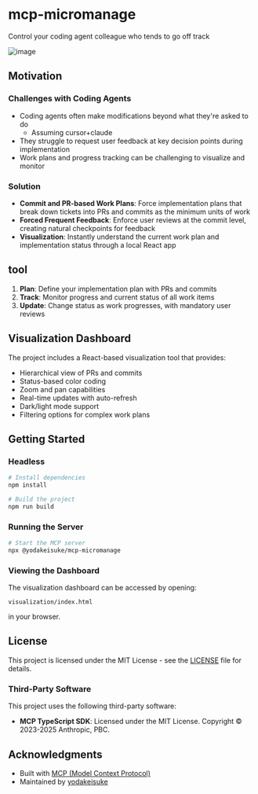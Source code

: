 # mcp-micromanage

Control your coding agent colleague who tends to go off track

![image](https://github.com/user-attachments/assets/d3e060a1-77a1-4a86-bd91-e0917cf405ba)

## Motivation

### Challenges with Coding Agents
- Coding agents often make modifications beyond what they're asked to do
    - Assuming cursor+claude
- They struggle to request user feedback at key decision points during implementation
- Work plans and progress tracking can be challenging to visualize and monitor

### Solution
- **Commit and PR-based Work Plans**: Force implementation plans that break down tickets into PRs and commits as the minimum units of work
- **Forced Frequent Feedback**: Enforce user reviews at the commit level, creating natural checkpoints for feedback
- **Visualization**: Instantly understand the current work plan and implementation status through a local React app

## tool

1. **Plan**: Define your implementation plan with PRs and commits
2. **Track**: Monitor progress and current status of all work items
3. **Update**: Change status as work progresses, with mandatory user reviews

## Visualization Dashboard

The project includes a React-based visualization tool that provides:

- Hierarchical view of PRs and commits
- Status-based color coding
- Zoom and pan capabilities
- Real-time updates with auto-refresh
- Dark/light mode support
- Filtering options for complex work plans

## Getting Started

### Headless

```bash
# Install dependencies
npm install

# Build the project
npm run build
```

### Running the Server

```bash
# Start the MCP server
npx @yodakeisuke/mcp-micromanage
```

### Viewing the Dashboard

The visualization dashboard can be accessed by opening:
```
visualization/index.html
```
in your browser.

## License

This project is licensed under the MIT License - see the [LICENSE](LICENSE) file for details.

### Third-Party Software

This project uses the following third-party software:

- **MCP TypeScript SDK**: Licensed under the MIT License. Copyright © 2023-2025 Anthropic, PBC.

## Acknowledgments

- Built with [MCP (Model Context Protocol)](https://github.com/modelcontextprotocol/typescript-sdk)
- Maintained by [yodakeisuke](https://github.com/yodakeisuke)
